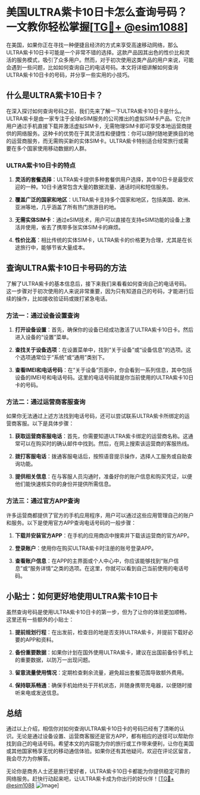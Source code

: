 # 美国ULTRA紫卡10日卡怎么查询号码？一文教你轻松掌握[[TG💪+ @esim1088](https://t.me/s/esim1088)]

在美国，如果你正在寻找一种便捷且经济的方式来享受高速移动网络，那么ULTRA紫卡10日卡可能是一个非常不错的选择。这款产品因其出色的性价比和灵活的服务模式，吸引了众多用户。然而，对于初次使用这类产品的用户来说，可能会遇到一些问题，比如如何查询自己的电话号码。本文将详细讲解如何查询ULTRA紫卡10日卡的号码，并分享一些实用的小技巧。

## 什么是ULTRA紫卡10日卡？

在深入探讨如何查询号码之前，我们先来了解一下ULTRA紫卡10日卡是什么。ULTRA紫卡是由一家专注于全球eSIM服务的公司推出的虚拟SIM卡产品。它允许用户通过手机直接下载并激活虚拟SIM卡，无需物理SIM卡即可享受本地运营商提供的网络服务。这种卡的优势在于其灵活性和便捷性：你可以随时随地更换目的地的运营商服务，而无需购买新的实体SIM卡。ULTRA紫卡特别适合经常旅行或需要在多个国家使用移动数据的人群。

### ULTRA紫卡10日卡的特点

1. **灵活的套餐选择**：ULTRA紫卡提供多种套餐供用户选择，其中10日卡是最受欢迎的一种。10日卡通常包含大量的数据流量、通话时间和短信服务。
   
2. **覆盖广泛的国家和地区**：ULTRA紫卡支持多个国家和地区，包括美国、欧洲、亚洲等地，几乎涵盖了所有热门旅游目的地。

3. **无需实体SIM卡**：通过eSIM技术，用户可以直接在支持eSIM功能的设备上激活并使用，省去了携带多张实体SIM卡的麻烦。

4. **性价比高**：相比传统的实体SIM卡，ULTRA紫卡的价格更为合理，尤其是在长途旅行中，能够节省大量成本。

## 查询ULTRA紫卡10日卡号码的方法

了解了ULTRA紫卡的基本信息后，接下来我们来看看如何查询自己的电话号码。这一步骤对于初次使用的人来说非常重要，因为只有知道自己的号码，才能进行后续的操作，比如接收验证码或拨打紧急电话。

### 方法一：通过设备设置查询

1. **打开设备设置**：首先，确保你的设备已经成功激活了ULTRA紫卡10日卡。然后进入设备的“设置”菜单。

2. **查找关于设备选项**：在设置菜单中，找到“关于设备”或“设备信息”的选项。这个选项通常位于“系统”或“通用”类别下。

3. **查看IMEI和电话号码**：在“关于设备”页面中，你会看到一系列信息，其中包括设备的IMEI号和电话号码。这里的电话号码就是你当前使用的ULTRA紫卡10日卡的号码。

### 方法二：通过运营商客服查询

如果你无法通过上述方法找到电话号码，还可以尝试联系ULTRA紫卡所绑定的运营商客服。以下是具体步骤：

1. **获取运营商客服电话**：首先，你需要知道ULTRA紫卡绑定的运营商名称。这通常可以在购买时的确认邮件中找到。然后，在网上搜索该运营商的客服热线。

2. **拨打客服电话**：拨通客服电话后，按照语音提示操作，选择人工服务或自助查询功能。

3. **提供相关信息**：在与客服人员沟通时，准备好你的账户信息和购买凭证，以便他们能快速核实你的身份并提供所需信息。

### 方法三：通过官方APP查询

许多运营商都提供了官方的手机应用程序，用户可以通过这些应用管理自己的账户和服务。以下是使用官方APP查询电话号码的一般步骤：

1. **下载并安装官方APP**：在手机的应用商店中搜索并下载该运营商的官方APP。

2. **登录账户**：使用你在购买ULTRA紫卡时注册的账号登录APP。

3. **查看账户信息**：在APP的主界面或个人中心中，你应该能够找到“账户信息”或“服务详情”之类的选项。在这里，你就可以看到自己当前使用的电话号码。

## 小贴士：如何更好地使用ULTRA紫卡10日卡

虽然查询号码是使用ULTRA紫卡10日卡的第一步，但为了让你的体验更加顺畅，这里还有一些额外的小贴士：

1. **提前规划行程**：在出发前，检查目的地是否支持ULTRA紫卡，并提前下载好必要的APP和资料。

2. **备份重要数据**：如果你计划在国外使用ULTRA紫卡，建议在出国前备份手机上的重要数据，以防万一出现问题。

3. **留意流量使用情况**：定期检查剩余流量，避免超出套餐范围导致额外费用。

4. **保持联系畅通**：确保手机始终处于开机状态，并随身携带充电器，以便随时接听来电或发送信息。

## 总结

通过以上介绍，相信你对如何查询ULTRA紫卡10日卡的号码已经有了清晰的认识。无论是通过设备设置、运营商客服还是官方APP，都有相应的途径可以帮助你找到自己的电话号码。希望本文的内容能为你的旅行或工作带来便利，让你在美国或其他国家畅享无忧的移动通信体验。如果你还有其他疑问，欢迎在评论区留言，我会尽力为你解答。

无论你是商务人士还是旅行爱好者，ULTRA紫卡10日卡都能为你提供稳定可靠的网络服务。赶快行动起来吧，让ULTRA紫卡成为你出行的好伙伴！[[TG💪+ @esim1088](https://t.me/s/esim1088) ![Image](https://i.postimg.cc/4NQfJmqS/Snipaste-2025-05-13-00-14-12.png)]